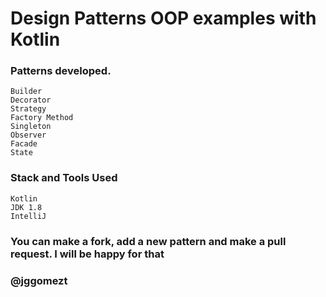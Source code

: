 # Design Patterns OOP examples with Kotlin

### Patterns developed.

    Builder
    Decorator
    Strategy
    Factory Method
    Singleton
    Observer
    Facade
    State
    
### Stack and Tools Used
    Kotlin
    JDK 1.8
    IntelliJ
    
### You can make a fork, add a new pattern and make a pull request. I will be happy for that

### @jggomezt
